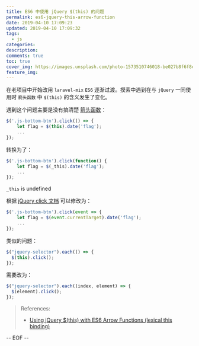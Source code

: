 ```yaml
---
title: ES6 中使用 jQuery $(this) 的问题
permalink: es6-jquery-this-arrow-function
date: 2019-04-10 17:09:23
updated: 2019-04-10 17:09:32
tags:
  - js
categories:
description:
comments: true
toc: true
cover_img: https://images.unsplash.com/photo-1573510746018-be027b8f6f8e?ixlib=rb-1.2.1&ixid=eyJhcHBfaWQiOjEyMDd9&auto=format&fit=crop&w=480&q=80
feature_img:
---
```


在老项目中开始改用 `laravel-mix` `ES6` 逐渐过渡。摸索中遇到在与 `jQuery` 一同使用时 `箭头函数` 中 `$(this)` 的含义发生了变化。

<!-- more -->

遇到这个问题主要是没有搞清楚 [箭头函数](https://developer.mozilla.org/zh-CN/docs/Web/JavaScript/Reference/Functions/Arrow_functions)：

```js
$('.js-bottom-btn').click(() => {
    let flag = $(this).date('flag');
    ...
});
```

转换为了：

```js
$('.js-bottom-btn').click(function() {
    let flag = $(_this).date('flag');
    ...
});
```

`_this` is undefined

根据 [jQuery click 文档](https://api.jquery.com/click/) 可以修改为：

```js
$('.js-bottom-btn').click(event => {
    let flag = $(event.currentTarget).date('flag');
    ...
});
```

类似的问题：

```js
$("jquery-selector").each(() => {
  $(this).click();
});
```

需要改为：

```js
$("jquery-selector").each((index, element) => {
  $(element).click();
});
```

> References:
>
> - [Using jQuery \$(this) with ES6 Arrow Functions (lexical this binding)](https://stackoverflow.com/questions/27670401/using-jquery-this-with-es6-arrow-functions-lexical-this-binding)

-- EOF --
